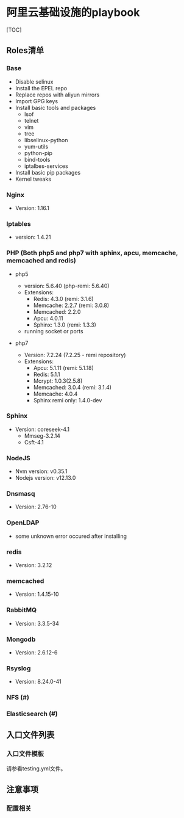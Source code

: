 # 阿里云基础设施的playbook

[TOC]

## Roles清单

### Base

* Disable selinux 
* Install the EPEL repo
* Replace repos with aliyun mirrors
* Import GPG keys
* Install basic tools and packages
  * lsof
  * telnet
  * vim 
  * tree
  * libselinux-python
  * yum-utils
  * python-pip
  * bind-tools
  * iptalbes-services
* Install basic pip packages
* Kernel tweaks

### Nginx
* Version: 1.16.1

### Iptables
* version: 1.4.21

### PHP (Both php5 and php7 with sphinx, apcu, memcache, memcached and redis)
* php5
    * version: 5.6.40  (php-remi: 5.6.40)
    * Extensions:
      * Redis: 4.3.0 (remi: 3.1.6)
      * Memcache: 2.2.7 (remi: 3.0.8)
      * Memcached: 2.2.0
      * Apcu: 4.0.11
      * Sphinx: 1.3.0 (remi: 1.3.3)
    * running socket or ports

* php7
    * Version: 7.2.24 (7.2.25 - remi repository)
    * Extensions:
      * Apcu: 5.1.11 (remi: 5.1.18)
      * Redis: 5.1.1
      * Mcrypt: 1.0.3(2.5.8) 
      * Memcached: 3.0.4 (remi: 3.1.4)
      * Memcache: 4.0.4
      * Sphinx remi only: 1.4.0-dev

### Sphinx

* Version: coreseek-4.1
  * Mmseg-3.2.14
  * Csft-4.1

### NodeJS

* Nvm version: v0.35.1
* Nodejs version: v12.13.0

### Dnsmasq

*  Version: 2.76-10

### OpenLDAP

* some unknown error occured after installing

### redis
* Version: 3.2.12

### memcached

* Version: 1.4.15-10


### RabbitMQ

* Version: 3.3.5-34

### Mongodb

* Version: 2.6.12-6

### Rsyslog

* Version: 8.24.0-41


### NFS (#)
### Elasticsearch (#)


## 入口文件列表

### 入口文件模板

请参看testing.yml文件。



## 注意事项

### 配置相关

